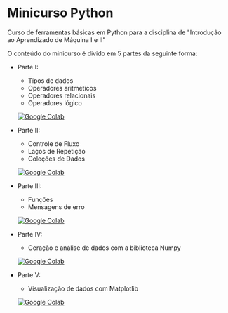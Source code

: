 # Minicurso Python

Curso de ferramentas básicas em Python para a disciplina de "Introdução ao Aprendizado de Máquina I e II"

O conteúdo do minicurso é divido em 5 partes da seguinte forma:
* Parte I: 
  - Tipos de dados
  - Operadores aritméticos
  - Operadores relacionais
  - Operadores lógico
  
  [![Google Colab](https://badgen.net/badge/Launch/on%20Google%20Colab/blue?icon=terminal)](https://colab.research.google.com/github/BrunaSR/MinicursoPython/blob/main/Notebooks/Aula/ParteI_Aula.ipynb)
  
* Parte II:
  - Controle de Fluxo
  - Laços de Repetição
  - Coleções de Dados

  [![Google Colab](https://badgen.net/badge/Launch/on%20Google%20Colab/blue?icon=terminal)](https://colab.research.google.com/github/BrunaSR/MinicursoPython/blob/main/Notebooks/Aula/ParteII_Aula.ipynb)
  
* Parte III:
  - Funções 
  - Mensagens de erro

  [![Google Colab](https://badgen.net/badge/Launch/on%20Google%20Colab/blue?icon=terminal)](https://colab.research.google.com/github/BrunaSR/MinicursoPython/blob/main/Notebooks/Aula/ParteIII_Aula.ipynb)

* Parte IV:
  - Geração e análise de dados com a biblioteca Numpy

  [![Google Colab](https://badgen.net/badge/Launch/on%20Google%20Colab/blue?icon=terminal)](https://colab.research.google.com/github/BrunaSR/MinicursoPython/blob/main/Notebooks/Aula/ParteIV_Aula.ipynb)

* Parte V:
  - Visualização de dados com Matplotlib
 
  [![Google Colab](https://badgen.net/badge/Launch/on%20Google%20Colab/blue?icon=terminal)](https://colab.research.google.com/github/BrunaSR/MinicursoPython/blob/main/Notebooks/Aula/ParteV_Aula.ipynb)

